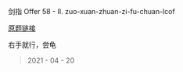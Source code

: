 剑指 Offer 58 - II. zuo-xuan-zhuan-zi-fu-chuan-lcof

[原题链接](https://leetcode-cn.com/problems/zuo-xuan-zhuan-zi-fu-chuan-lcof/)

右手就行，尝龟

> 2021 - 04 - 20
